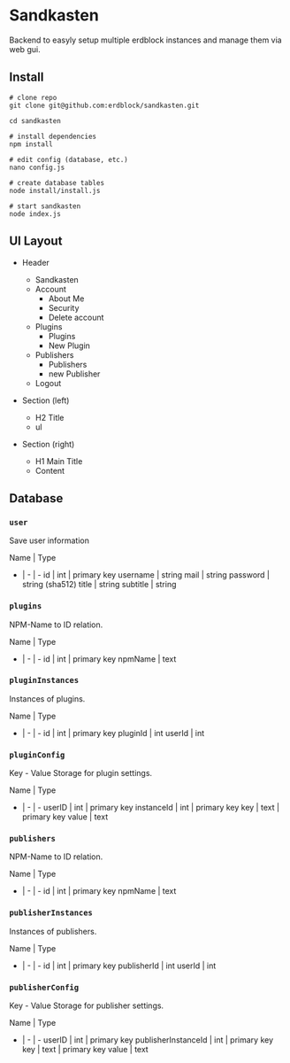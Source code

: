# Sandkasten
Backend to easyly setup multiple erdblock instances and manage them via web gui.

## Install
````shell
# clone repo
git clone git@github.com:erdblock/sandkasten.git

cd sandkasten

# install dependencies
npm install

# edit config (database, etc.)
nano config.js

# create database tables
node install/install.js

# start sandkasten
node index.js
````


## UI Layout
- Header
	- Sandkasten
	- Account
		- About Me
		- Security
		- Delete account
	- Plugins
		- Plugins
		- New Plugin
	- Publishers
		- Publishers
		- new Publisher
	- Logout

- Section (left)
	- H2 Title
	- ul

- Section (right)
	- H1 Main Title
	- Content


## Database

### `user`
Save user information

Name | Type
- | - | -
id | int | primary key
username | string
mail | string
password | string (sha512)
title | string
subtitle | string




### `plugins`
NPM-Name to ID relation.

Name | Type
- | - | -
id | int | primary key
npmName | text

### `pluginInstances`
Instances of plugins.

Name | Type
- | - | -
id | int | primary key
pluginId | int
userId | int

### `pluginConfig`
Key - Value Storage for plugin settings.

Name | Type
- | - | -
userID | int | primary key
instanceId | int | primary key
key | text | primary key
value | text




### `publishers`
NPM-Name to ID relation.

Name | Type
- | - | -
id | int | primary key
npmName | text


### `publisherInstances`
Instances of publishers.

Name | Type
- | - | -
id | int | primary key
publisherId | int
userId | int

### `publisherConfig`
Key - Value Storage for publisher settings.

Name | Type
- | - | -
userID | int | primary key
publisherInstanceId | int | primary key
key | text | primary key
value | text
